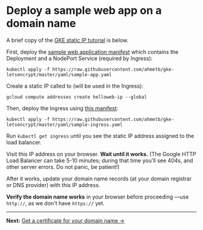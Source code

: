 # Deploy a sample web app on a domain name

A brief copy of the [GKE static IP tutorial][tut] is below.

First, deploy the [sample web application manifest](yaml/sample-app.yaml) which
contains the Deployment and a NodePort Service (required by Ingress):

    kubectl apply -f https://raw.githubusercontent.com/ahmetb/gke-letsencrypt/master/yaml/sample-app.yaml

Create a static IP called to (will be used in the Ingress):

    gcloud compute addresses create helloweb-ip --global

Then, deploy the Ingress using [this manifest](yaml/sample-ingress.yaml):

    kubectl apply -f https://raw.githubusercontent.com/ahmetb/gke-letsencrypt/master/yaml/sample-ingress.yaml

Run `kubectl get ingress` until you see the static IP address assigned to the
load balancer.

Visit this IP address on your browser. **Wait until it works.** (The Google HTTP
Load Balancer can take 5-10 minutes; during that time you'll see 404s, and other
server errors. Do not panic, be patient!)

After it works, update your domain name records (at your domain registrar or DNS
provider) with this IP address.

**Verify the domain name works** in your browser before proceeding &mdash;use
`http://`, as we don't have `https://` yet.


[tut]: https://cloud.google.com/kubernetes-engine/docs/tutorials/configuring-domain-name-static-ip#step_2b_using_an_ingress
[manifest]: yaml/sample-app.yaml

-----

**Next:** [Get a certificate for your domain name &rarr;](50-get-a-certificate.md)
